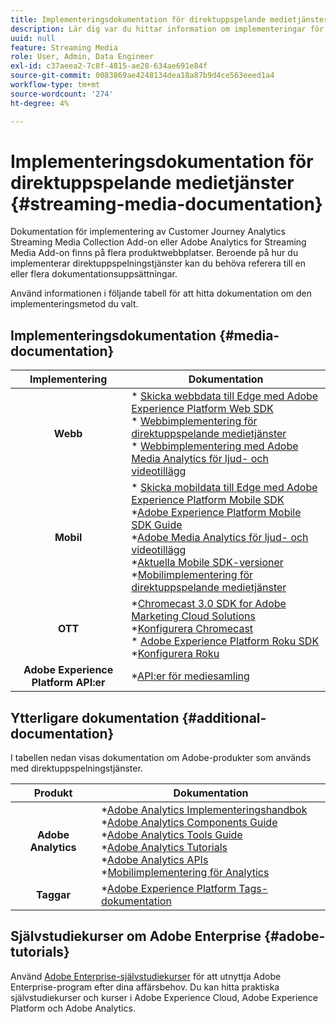 ```yaml
---
title: Implementeringsdokumentation för direktuppspelande medietjänster
description: Lär dig var du hittar information om implementeringar för direktuppspelande medietjänster.
uuid: null
feature: Streaming Media
role: User, Admin, Data Engineer
exl-id: c37aeea2-7c8f-4815-ae28-634ae691e84f
source-git-commit: 0083869ae4248134dea18a87b9d4ce563eeed1a4
workflow-type: tm+mt
source-wordcount: '274'
ht-degree: 4%

---
```


# Implementeringsdokumentation för direktuppspelande medietjänster {#streaming-media-documentation}

Dokumentation för implementering av Customer Journey Analytics Streaming Media Collection Add-on eller Adobe Analytics for Streaming Media Add-on finns på flera produktwebbplatser. Beroende på hur du implementerar direktuppspelningstjänster kan du behöva referera till en eller flera dokumentationsuppsättningar.

Använd informationen i följande tabell för att hitta dokumentation om den implementeringsmetod du valt.

## Implementeringsdokumentation {#media-documentation}

| Implementering | Dokumentation |
|:-----------------------:|----------------|
| **Webb** | * [Skicka webbdata till Edge med Adobe Experience Platform Web SDK](/help/implementation/edge/edge-web-sdk.md) <br> * [Webbimplementering för direktuppspelande medietjänster](/help/implementation/media-sdk/setup/web-implementation.md) <br>* [Webbimplementering med Adobe Media Analytics för ljud- och videotillägg](https://experienceleague.adobe.com/docs/experience-platform/tags/extensions/adobe/media-analytics-3x/overview.html?lang=sv-SE) |
| **Mobil** | * [Skicka mobildata till Edge med Adobe Experience Platform Mobile SDK](/help/implementation/edge/edge-mobile-sdk.md) <br> *[Adobe Experience Platform Mobile SDK Guide](https://developer.adobe.com/client-sdks/documentation/) <br> *[Adobe Media Analytics för ljud- och videotillägg](https://developer.adobe.com/client-sdks/documentation/adobe-media-analytics/)<br> *[Aktuella Mobile SDK-versioner](https://developer.adobe.com/client-sdks/documentation/current-sdk-versions/) <br> *[Mobilimplementering för direktuppspelande medietjänster](/help/implementation/media-sdk/setup/mobile-implementation.md) | |  |
| **OTT** | *[Chromecast 3.0 SDK for Adobe Marketing Cloud Solutions](https://adobe-marketing-cloud.github.io/media-sdks/reference/chromecast/)<br> *[Konfigurera Chromecast](/help/implementation/media-sdk/setup/set-up-chromecast.md)<br> * [Adobe Experience Platform Roku SDK](/help/implementation/edge/implementation-edge.md) <br> *[Konfigurera Roku](/help/implementation/media-sdk/setup/set-up-roku.md) |
| **Adobe Experience Platform API:er** | *[API:er för mediesamling](/help/implementation/media-collection-api/mc-api-overview.md) |

## Ytterligare dokumentation {#additional-documentation}

I tabellen nedan visas dokumentation om Adobe-produkter som används med direktuppspelningstjänster.

| Produkt | Dokumentation |
|:-----------------------:|----------------|
| **Adobe Analytics** | *[Adobe Analytics Implementeringshandbok](https://experienceleague.adobe.com/docs/analytics/implementation/home.html?lang=sv-SE)<br> *[Adobe Analytics Components Guide](https://experienceleague.adobe.com/docs/analytics/components/home.html?lang=sv-SE)<br> *[Adobe Analytics Tools Guide](https://experienceleague.adobe.com/docs/analytics/analyze/home.html?lang=sv-SE)<br> *[Adobe Analytics Tutorials](https://experienceleague.adobe.com/docs/analytics.html?lang=sv-SE#tutorials) <br> *[Adobe Analytics APIs](https://developer.adobe.com/analytics-apis/docs/2.0/)<br> *[Mobilimplementering för Analytics](https://developer.adobe.com/client-sdks/documentation/adobe-analytics/) |
| **Taggar** | *[Adobe Experience Platform Tags-dokumentation](https://experienceleague.adobe.com/docs/experience-platform/tags/home.html?lang=sv-SE) |

## Självstudiekurser om Adobe Enterprise {#adobe-tutorials}

Använd [Adobe Enterprise-självstudiekurser](https://experienceleague.adobe.com/docs/home-tutorials.html?lang=sv-SE) för att utnyttja Adobe Enterprise-program efter dina affärsbehov. Du kan hitta praktiska självstudiekurser och kurser i Adobe Experience Cloud, Adobe Experience Platform och Adobe Analytics.
